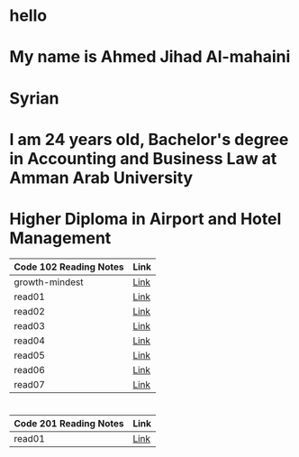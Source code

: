 # hello

# My name is Ahmed Jihad Al-mahaini
# Syrian
#  I am 24 years old,   Bachelor's degree in Accounting and Business Law at Amman Arab University
# Higher Diploma in Airport and Hotel Management







| Code 102 Reading Notes  |   Link     
|----------|:-------------
| growth-mindest | [Link](https://ahmadjihadalmahaini.github.io/reading-notes/)
| read01 |  [Link](https://ahmadjihadalmahaini.github.io/reading-notes//read01)
| read02 | [Link](https://ahmadjihadalmahaini.github.io/reading-notes/read02)
| read03 |  [Link](https://ahmadjihadalmahaini.github.io/reading-notes//read03)
| read04 | [Link](https://ahmadjihadalmahaini.github.io/reading-notes/read04)
| read05 | [Link](https://ahmadjihadalmahaini.github.io/reading-notes/read05)
| read06 |  [Link](https://ahmadjihadalmahaini.github.io/reading-notes//read06)
| read07 | [Link](https://ahmadjihadalmahaini.github.io/reading-notes/read07)

#
# 
| Code 201 Reading Notes  |   Link     
|----------|:-------------
|read01 | [Link](https://ahmadjihadalmahaini.github.io/reading-notes/)



